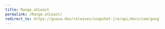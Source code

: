 ```yaml
---
title: Range.atLeast
permalink: /Range.atLeast/
redirect_to: https://guava.dev/releases/snapshot-jre/api/docs/com/google/common/collect/Range.html#atLeast-C-
---
```

